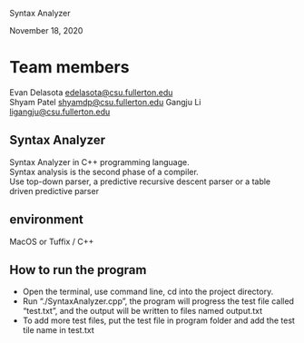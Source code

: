 Syntax Analyzer  

 November 18, 2020

 # Team members 

 Evan Delasota    edelasota@csu.fullerton.edu  
 Shyam Patel      shyamdp@csu.fullerton.edu 
 Gangju Li        ligangju@csu.fullerton.edu  


 ## Syntax Analyzer

 Syntax Analyzer in C++ programming language.   
 Syntax analysis is the second phase of a compiler.   
 Use top-down parser, a predictive recursive descent parser or a table driven predictive parser

 ## environment

 MacOS or Tuffix / C++ 

 ## How to run the program 

-  Open the terminal, use command line, cd into the project directory. 
- Run “./SyntaxAnalyzer.cpp”, the program will progress the test file called “test.txt”, and the output will be written to files named output.txt
- To add more test files, put the test file in program folder and add the test tile name in test.txt 
